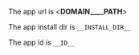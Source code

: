 The app url is <__DOMAIN____PATH__>

The app install dir is `__INSTALL_DIR__`

The app id is `__ID__`
